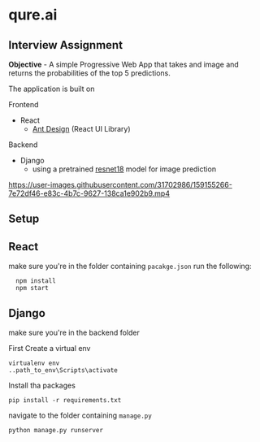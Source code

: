 # qure.ai 
  ## Interview Assignment

**Objective** - A simple Progressive Web App that takes and image and returns the probabilities of the top 5 predictions.

The application is built on

Frontend
  - React
    - [Ant Design](https://ant.design/docs/react/introduce) (React UI Library)
 
 Backend
  - Django
    - using a pretrained [resnet18](https://pytorch.org/hub/pytorch_vision_resnet/) model for image prediction 

https://user-images.githubusercontent.com/31702986/159155266-7e72df46-e83c-4b7c-9627-138ca1e902b9.mp4

## Setup

**React**
---
  make sure you're in the folder containing `pacakge.json`
  run the following:
  ```
    npm install
    npm start
 ```
 
 **Django**
 ---
  make sure you're in the backend folder
  
  First Create a virtual env
  ```
  virtualenv env
  ..path_to_env\Scripts\activate
  ```
  
  Install tha packages
  ```
  pip install -r requirements.txt
  ```
  
  navigate to the folder containing `manage.py`
  ```
  python manage.py runserver
  ```
